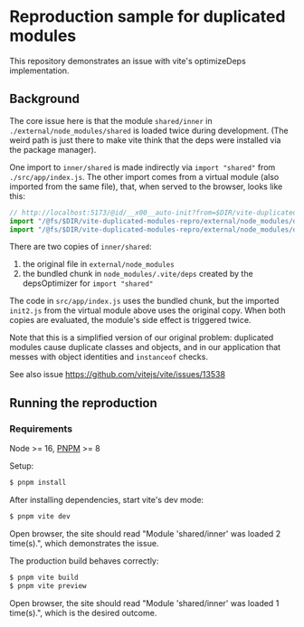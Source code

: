 # Reproduction sample for duplicated modules

This repository demonstrates an issue with vite's optimizeDeps implementation.

## Background

The core issue here is that the module `shared/inner` in `./external/node_modules/shared` is loaded twice during development.
(The weird path is just there to make vite think that the deps were installed via the package manager).

One import to `inner/shared` is made indirectly via `import "shared"` from `./src/app/index.js`.
The other import comes from a virtual module (also imported from the same file), that, when served to the browser, looks like this:

```js
// http://localhost:5173/@id/__x00__auto-init?from=$DIR/vite-duplicated-modules-repro/src/app/package.json&noext
import "/@fs/$DIR/vite-duplicated-modules-repro/external/node_modules/dep1/init1.js?v=d7007810";
import "/@fs/$DIR/vite-duplicated-modules-repro/external/node_modules/dep2/init2.js?v=d7007810";
```

There are two copies of `inner/shared`:

1. the original file in `external/node_modules`
2. the bundled chunk in `node_modules/.vite/deps` created by the depsOptimizer for `import "shared"`

The code in `src/app/index.js` uses the bundled chunk, but the imported `init2.js` from the virtual module above uses the original copy.
When both copies are evaluated, the module's side effect is triggered twice.

Note that this is a simplified version of our original problem: duplicated modules cause duplicate classes and objects,
and in our application that messes with object identities and `instanceof` checks.

See also issue https://github.com/vitejs/vite/issues/13538

## Running the reproduction

### Requirements

Node >= 16, [PNPM](https://pnpm.io/) >= 8

Setup:

```bash
$ pnpm install
```

After installing dependencies, start vite's dev mode:

```bash
$ pnpm vite dev
```

Open browser, the site should read "Module 'shared/inner' was loaded 2 time(s).", which demonstrates the issue.

The production build behaves correctly:

```bash
$ pnpm vite build
$ pnpm vite preview
```

Open browser, the site should read "Module 'shared/inner' was loaded 1 time(s).", which is the desired outcome.
